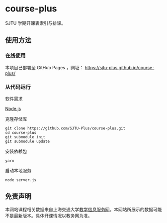 # course-plus

SJTU 学期开课表索引与排课。

## 使用方法

### 在线使用

本项目已部署至 GitHub Pages ，网址： https://sjtu-plus.github.io/course-plus/


### 从代码运行

软件需求

[Node.js](https://nodejs.org/)

克隆存储库
```
git clone https://github.com/SJTU-Plus/course-plus.git
cd course-plus
git submodule init
git submodule update
```

安装依赖包

```
yarn
```

启动本地服务

```
node server.js
```

## 免责声明

本网站课程相关数据来自上海交通大学[教学信息服务网](https://i.sjtu.edu.cn)。本网站所展示的数据可能不是最新版本。具体开课情况以教务网为准。
